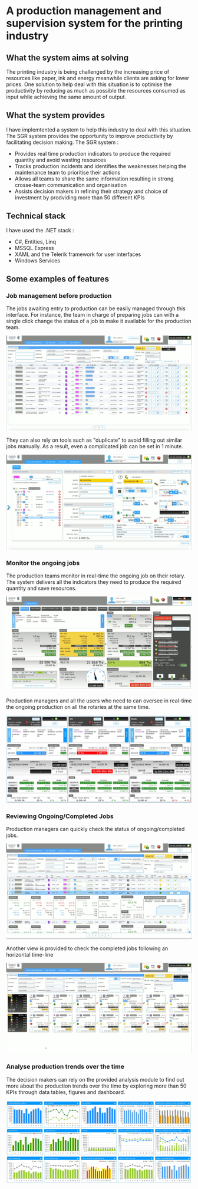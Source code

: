 # A production management and supervision system for the printing industry

## What the system aims at solving
The printing industry is being challenged by the increasing price of resources like paper, ink and energy meanwhile 
clients are asking for lower prices. One solution to help deal with this situation is to optimise 
the productivity by reducing as much as possible the resources consumed 
as input while achieving the same amount of output.

## What the system provides
I have implemtented a system to help this industry to deal with this situation. The SGR system provides the opportunity to improve productivity by facilitating decision making. The SGR system :
- Provides real time production indicators to produce the required quantity and avoid wasting resources 
- Tracks production incidents and identifies the weaknesses helping the maintenance team to prioritise their actions 
- Allows all teams to share the same information resulting in strong crosse-team communication and organisation 
- Assists decision makers in refining their strategy and choice of investment by prodviding more than 50 different KPIs

## Technical stack
I have used the .NET stack :
- C#, Entities, Linq
- MSSQL Express
- XAML and the Telerik framework for user interfaces
- Windows Services


## Some examples of features


### Job management before production 

The jobs awaiting entry to production can be easily managed through this interface. For instance, the team in charge of preparing jobs can with a single click change the status of a job to make it available for the production team.

![Screenshot](images/online/manage_jobs_to_run.jpg)

They can also rely on tools such as "duplicate" to avoid filling out similar jobs manually. As a result, even a complicated job can be set in 1 minute.

![Screenshot](images/online/job_details.jpg)

### Monitor the ongoing jobs

The production teams monitor in real-time the ongoing job on their rotary. The system delivers all the indicators they need to produce the required quantity and save resources.

![Screenshot](images/online/real_time_job_supervision_for_rotary_drivers.jpg)

Production managers and all the users who need to can oversee in real-time the ongoing production on all the rotaries at the same time.

![Screenshot](images/online/real_time_job_supervision_for_responsables.jpg)

### Reviewing Ongoing/Completed Jobs

 Production managers can quickly check the status of ongoing/completed jobs.

![Screenshot](images/online/stats_quickview_for_a_job.jpg)

Another view is provided to check the completed jobs following an horizontal time-line

![Screenshot](images/online/unit_job_analysis.jpg)

### Analyse production trends over the time

The decision makers can rely on the provided analysis module to find out more about the production trends over the time by exploring more than 50 KPIs through data tables, figures and dashboard.

![Screenshot](images/online/whole_production_analysis.jpg)






